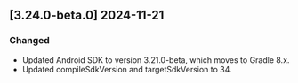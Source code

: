## [3.24.0-beta.0] 2024-11-21

### Changed

- Updated Android SDK to version 3.21.0-beta, which moves to Gradle 8.x.
- Updated compileSdkVersion and targetSdkVersion to 34.